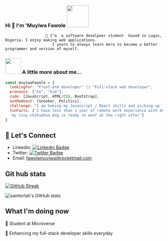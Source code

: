 ### Hi 👋 I'm 'Muyiwa Fawole <img src="https://media.giphy.com/media/26Fxy3Iz1ari8oytO/giphy.gif" width="70">



                      🔭 I’m  a software develpoer student  based in Lagos, Nigeria. I enjoy making web applications.
                         I yearn to always learn more to become a better programmer and version of myself.
### <img src="https://media.giphy.com/media/kbVuid1Ak3uEHJUMVO/giphy.gif" width="50"> A little more about me...  

```javascript
const muyiwaFawole = {
  lookingFor: "Front-end developer" || "Full-stack web developer",
  pronouns: ["he", "him"],
  code: [JavaScript, HTML/CSS, Bootstrap],
  askMeAbout: [Snooker, Politics],
  challenge: "I am honing my Javascript / React skills and picking up TypeScript",
  funFacts: ['I have less than 1 year of remote work experience with devs from all over the world', 
  'my tiny chihuahua dog is ready to woof at the right offer']
}
```
## 📲 Let's Connect
- Linkedin: [![Linkedin Badge](https://img.shields.io/badge/-Oluwamuyiwa%20Lola%20Fawole-blue?style=flat-square&logo=Linkedin&logoColor=white&link=https://www.linkedin.com/in/muyiwa-fawole/)](https://www.linkedin.com/in/muyiwa-fawole/)
- Twitter: [![Twitter Badge](https://img.shields.io/badge/-@samlorlah_-1ca0f1?style=flat-square&labelColor=1ca0f1&logo=twitter&logoColor=white&link=https://twitter.com/samlorlah)](https://twitter.com/samlorlah)
- Email: [fawolemuyiwa@rocketmail.com](fawolemuyiwa@rocketmail.com)


## Git hub stats

[![GitHub Streak](http://github-readme-streak-stats.herokuapp.com?user=samlorlah&theme=elegant&date_format=M%20j%5B%2C%20Y%5D&currStreakLabel=54AEFF&border=AFB8C18B&background=F6F8FA0F&ring=FFBC00&fire=FFBC00&sideLabels=00DB49&dates=8A8FA0&stroke=AFB8C128&sideNums=8A8FA0&currStreakNum=8A8FA0)](https://git.io/streak-stats)

![samlorlah's GitHub stats](https://github-readme-stats.vercel.app/api?username=samlorlah&count_private=true&theme=dark&show_icons=true&bg_color=F6F8FA0F&title_color=00DB49&text_color=8A8FA0&icon_color=FFBC00&border_color=AFB8C175)

## What I'm doing now
🔭 Student at Microverse

🌱 Enhancing my full-stack developer skills everyday
